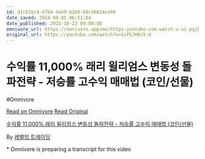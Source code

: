 ```yaml
---
id: d1c61bc4-4704-4ab9-b2b6-b8c56814ce98
date_saved: 2024-08-05 06:51:04
date_published: 2023-10-23 09:00:00
omnivore_url: https://omnivore.app/me/https-youtube-com-watch-v-si-pgjh-6-i-5-u-1911f5fe419
original_url: https://youtube.com/watch?v=SiPGJH6i5-U
---
```


# 수익률 11,000% 래리 윌리엄스 변동성 돌파전략 - 저승률 고수익 매매법 (코인/선물)
#Omnivore
 
[Read on Omnivore](https://omnivore.app/me/https-youtube-com-watch-v-si-pgjh-6-i-5-u-1911f5fe419)
[Read Original](https://youtube.com/watch?v=SiPGJH6i5-U)
 
[수익률 11,000% 래리 윌리엄스 변동성 돌파전략 - 저승률 고수익 매매법 (코인/선물)](https://youtube.com/watch?v=SiPGJH6i5-U)

By [레벨업 트레이딩](https://www.youtube.com/@Lv-UP)

\* Omnivore is preparing a transcript for this video